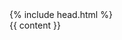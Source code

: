 <!DOCTYPE html>

<html>
  {% include head.html %}
  <body>
    <div class="page-content">
        {{ content }}
    </div>

  </body>
</html>
